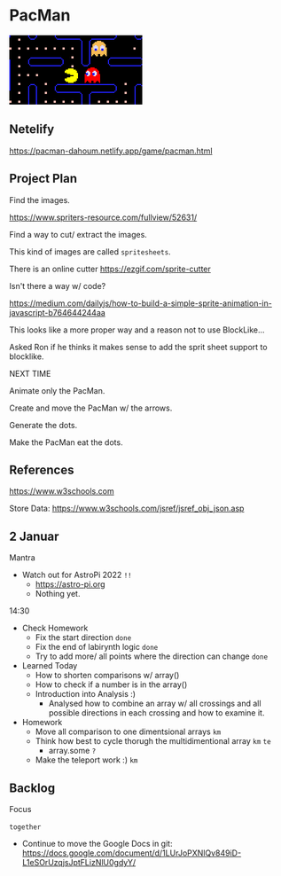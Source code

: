 # PacMan

![](logo.png)

## Netelify

https://pacman-dahoum.netlify.app/game/pacman.html

## Project Plan

Find the images.

https://www.spriters-resource.com/fullview/52631/

Find a way to cut/ extract the images.

This kind of images are called `spritesheets`.

There is an online cutter https://ezgif.com/sprite-cutter

Isn't there a way w/ code?

https://medium.com/dailyjs/how-to-build-a-simple-sprite-animation-in-javascript-b764644244aa

This looks like a more proper way and a reason not to use BlockLike...

Asked Ron if he thinks it makes sense to add the sprit sheet support to blocklike.

NEXT TIME

Animate only the PacMan.

Create and move the PacMan w/ the arrows.

Generate the dots.

Make the PacMan eat the dots.

## References

https://www.w3schools.com


Store Data:
https://www.w3schools.com/jsref/jsref_obj_json.asp

## 2 Januar

Mantra

* Watch out for AstroPi 2022 `!!`
  * https://astro-pi.org
  * Nothing yet.

14:30

* Check Homework
  * Fix the start direction `done`
  * Fix the end of labirynth logic `done`
  * Try to add more/ all points where the direction can change `done`
* Learned Today
  * How to shorten comparisons w/ array()
  * How to check if a number is in the array()
  * Introduction into Analysis :)
    * Analysed how to combine an array w/ all crossings and all possible directions in each crossing and how to examine it.
* Homework
  * Move all comparison to one dimentsional arrays `km`
  * Think how best to cycle thorugh the multidimentional array `km` `te`
    * array.some `?`
  * Make the teleport work :) `km`
## Backlog

Focus

`together`

* Continue to move the Google Docs in git: https://docs.google.com/document/d/1LUrJoPXNlQv849iD-L1eSOrUzqjsJptFLizNlU0gdyY/
